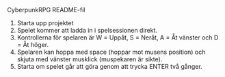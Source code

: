 CyberpunkRPG README-fil
1. Starta upp projektet
2. Spelet kommer att ladda in i spelsessionen direkt.
3. Kontrollerna för spelaren är W = Uppåt, S = Neråt, A = Åt vänster och D = Åt höger.
4. Spelaren kan hoppa med space (hoppar mot musens position) och skjuta med vänster musklick (muspekaren är sikte).
5. Starta om spelet går att göra genom att trycka ENTER två gånger.
